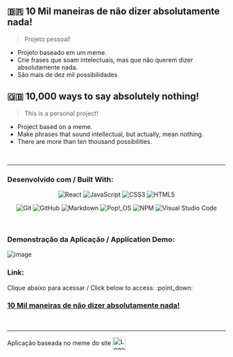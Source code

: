 ## :brazil: 10 Mil maneiras de não dizer absolutamente nada!
> Projeto pessoal! 
- Projeto baseado em um meme.
- Crie frases que soam intelectuais, mas que não querem dizer absolutamente nada.
- São mais de dez mil possibilidades

## :gb: 10,000 ways to say absolutely nothing!
> This is a personal project! 
- Project based on a meme.
- Make phrases that sound intellectual, but actually, mean nothing.
- There are more than ten thousand possibilities.

<br />
<hr>

### Desenvolvido com / Built With:
<!-- https://github.com/Ileriayo/markdown-badges -->
<div align="center">

![React](https://img.shields.io/badge/react-%2320232a.svg?style=for-the-badge&logo=react&logoColor=%2361DAFB)
![JavaScript](https://img.shields.io/badge/javascript-%23323330.svg?style=for-the-badge&logo=javascript&logoColor=%23F7DF1E)
![CSS3](https://img.shields.io/badge/css3-%231572B6.svg?style=for-the-badge&logo=css3&logoColor=white)
![HTML5](https://img.shields.io/badge/html5-%23E34F26.svg?style=for-the-badge&logo=html5&logoColor=white)

![Git](https://img.shields.io/badge/git-%23F05033.svg?style=for-the-badge&logo=git&logoColor=white)
![GitHub](https://img.shields.io/badge/github-%23121011.svg?style=for-the-badge&logo=github&logoColor=white)
![Markdown](https://img.shields.io/badge/markdown-%23000000.svg?style=for-the-badge&logo=markdown&logoColor=white)
![Pop!\_OS](https://img.shields.io/badge/Pop!_OS-48B9C7?style=for-the-badge&logo=Pop!_OS&logoColor=white)
![NPM](https://img.shields.io/badge/NPM-%23000000.svg?style=for-the-badge&logo=npm&logoColor=white)
![Visual Studio Code](https://img.shields.io/badge/Visual%20Studio%20Code-0078d7.svg?style=for-the-badge&logo=visual-studio-code&logoColor=white)

</div>

<br />

### Demonstração da Aplicação / Application Demo:
 ![image](./src/assets/demo-gif.gif)

### Link:
<p>
   Clique abaixo para acessar / Click below to access: :point_down:
  <a href="https://marcelo-mls.github.io/dez-mil-maneiras-de-nao-dizer-nada/" target="_blank">
    <h3>10 Mil maneiras de não dizer absolutamente nada!</h3>
  </a>
</p>

<br />
<hr>

Aplicação baseada no meme do site
<a href="https://www.naointendo.com.br/posts/10-mil-modo-de-nao-dizer-absolutamente-nada" target="_blank" rel="noreferrer">
 <img align="center" height="30" src="https://www.naointendo.com.br/assets/packs/nao-intendo/assets/nao-intendo-ac355798ff0ff1f2b794ff42435e9e4d.png" alt="Logo do site Ñintendo"/>
</a>
